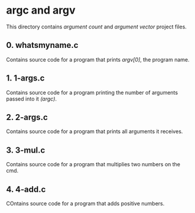 # argc and argv
This directory contains *argument count* and *argument vector* project files.

## 0. whatsmyname.c
Contains source code for a program that prints *argv[0]*, the program name.

## 1. 1-args.c
Contains source code for a program printing the number of arguments passed
into it *(argc)*.

## 2. 2-args.c
Contains source code for a program that prints all arguments it receives.

## 3. 3-mul.c
Contains source code for a program that multiplies two numbers on the cmd.

## 4. 4-add.c
COntains source code for a program that adds positive numbers.
